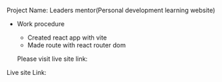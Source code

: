 Project Name: Leaders mentor(Personal development learning website)


* Work procedure
    * Created react app with vite
    * Made route with react router dom
   
    
    Please visit live site link:

Live site Link:
